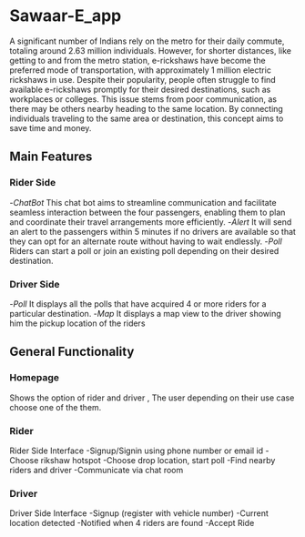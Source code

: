 # Sawaar-E_app
A significant number of Indians rely on the metro for their daily commute, totaling around 2.63 million individuals. However, for shorter distances, like getting to and from the metro station, e-rickshaws have become the preferred mode of transportation, with approximately 1 million electric rickshaws in use. Despite their popularity, people often struggle to find available e-rickshaws promptly for their desired destinations, such as workplaces or colleges. This issue stems from poor communication, as there may be others nearby heading to the same location. By connecting individuals traveling to the same area or destination, this concept aims to save time and money.

## Main Features
### Rider Side
-_ChatBot_
This chat bot aims to streamline communication and facilitate seamless interaction between the four passengers, enabling them to plan and coordinate their travel arrangements more efficiently.
-_Alert_
It will send an alert to the passengers within 5 minutes if no drivers are available so that they can opt for an alternate route without having to wait endlessly.
-_Poll_
Riders can start a poll or join an existing poll depending on their desired destination.
### Driver Side
-_Poll_
It displays all the polls that have acquired 4 or more riders for a particular destination.
-_Map_
It displays a map view to the driver showing him the pickup location of the riders 

## General Functionality
### Homepage
Shows the option of rider and driver , The user depending on their use case choose one of the them.
### Rider
Rider Side Interface
  -Signup/Signin using phone number or email id
  -Choose rikshaw hotspot
  -Choose drop location, start poll
  -Find nearby riders and driver 
  -Communicate via chat room
### Driver
Driver Side Interface
  -Signup (register with vehicle number)
  -Current location detected
  -Notified  when 4 riders are found
  -Accept  Ride

